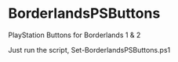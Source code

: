 # BorderlandsPSButtons
PlayStation Buttons for Borderlands 1 &amp; 2

Just run the script, Set-BorderlandsPSButtons.ps1
